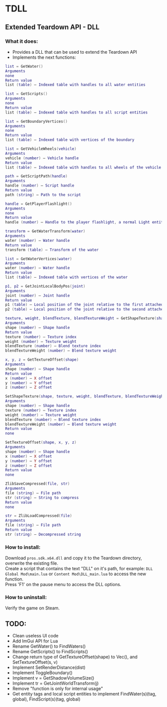 # TDLL

## Extended Teardown API - DLL

### What it does:
- Provides a DLL that can be used to extend the Teardown API
- Implements the next functions:

```lua
list = GetWater()
Arguments
none
Return value
list (table) – Indexed table with handles to all water entities

list = GetScripts()
Arguments
none
Return value
list (table) – Indexed table with handles to all script entities

list = GetBoundaryVertices()
Arguments
none
Return value
list (table) – Indexed table with vertices of the boundary

list = GetVehicleWheels(vehicle)
Arguments
vehicle (number) – Vehicle handle
Return value
list (table) – Indexed table with handles to all wheels of the vehicle

path = GetScriptPath(handle)
Arguments
handle (number) – Script handle
Return value
path (string) – Path to the script

handle = GetPlayerFlashlight()
Arguments
none
Return value
handle (number) – Handle to the player flashlight, a normal Light entity

transform = GetWaterTransform(water)
Arguments
water (number) – Water handle
Return value
transform (table) – Transform of the water

list = GetWaterVertices(water)
Arguments
water (number) – Water handle
Return value
list (table) – Indexed table with vertices of the water

p1, p2 = GetJointLocalBodyPos(joint)
Arguments
joint (number) – Joint handle
Return value
p1 (table) – Local position of the joint relative to the first attached body
p2 (table) – Local position of the joint relative to the second attached body

texture, weight, blendTexture, blendTextureWeight = GetShapeTexture(shape)
Arguments
shape (number) – Shape handle
Return value
texture (number) – Texture index
weight (number) – Texture weight
blendTexture (number) – Blend texture index
blendTextureWeight (number) – Blend texture weight

x, y, z = GetTextureOffset(shape)
Arguments
shape (number) – Shape handle
Return value
x (number) – X offset
y (number) – Y offset
z (number) – Z offset

SetShapeTexture(shape, texture, weight, blendTexture, blendTextureWeight)
Arguments
shape (number) – Shape handle
texture (number) – Texture index
weight (number) – Texture weight
blendTexture (number) – Blend texture index
blendTextureWeight (number) – Blend texture weight
Return value
none

SetTextureOffset(shape, x, y, z)
Arguments
shape (number) – Shape handle
x (number) – X offset
y (number) – Y offset
z (number) – Z offset
Return value
none

ZlibSaveCompressed(file, str)
Arguments
file (string) – File path
str (string) – String to compress
Return value
none

str = ZlibLoadCompressed(file)
Arguments
file (string) – File path
Return value
str (string) – Decompressed string
```

### How to install:
Download `pros.sdk.x64.dll` and copy it to the Teardown directory, overwrite the existing file.  
Create a script that contains the text "DLL" on it's path, for example: `DLL Global Mod\main.lua` or `Content Mod\DLL_main.lua` to access the new function.  
Press 'F1' on the pause menu to access the DLL options.

### How to uninstall:
Verify the game on Steam.

## TODO:
- Clean useless UI code
- Add ImGui API for Lua
- Rename GetWater() to FindWaters()
- Rename GetScripts() to FindScripts()
- Change return type of GetTextureOffset(shape) to Vec(), and SetTextureOffset(s, v)
- Implement SetRenderDistance(dist)
- Implement ToggleBoundary()
- Implement v = GetShadowVolumeSize()
- Implement tr = GetJointWorldTransform(j)
- Remove "function is only for internal usage"
- Get entity tags and local script entities to implement FindWater(s)(tag, global), FindScript(s)(tag, global)
